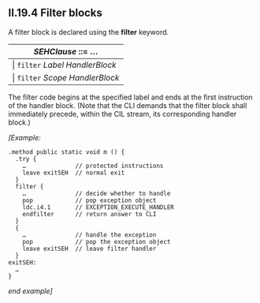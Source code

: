 ## II.19.4 Filter blocks

A filter block is declared using the **filter** keyword.

 | _SEHClause_ ::= &hellip;
 | ----
 | \| `filter` _Label_ _HandlerBlock_
 | \| `filter` _Scope_ _HandlerBlock_

The filter code begins at the specified label and ends at the first instruction of the handler block. (Note that the CLI demands that the filter block shall immediately precede, within the CIL stream, its corresponding handler block.)

_[Example:_

 ```ilasm
 .method public static void m () {
   .try {
     …              // protected instructions
     leave exitSEH  // normal exit
   }
   filter {
     …              // decide whether to handle
     pop            // pop exception object
     ldc.i4.1       // EXCEPTION_EXECUTE_HANDLER
     endfilter      // return answer to CLI
   }
   {
     …              // handle the exception
     pop            // pop the exception object
     leave exitSEH  // leave filter handler
   }
 exitSEH:
   …
 }
 ```

_end example]_
